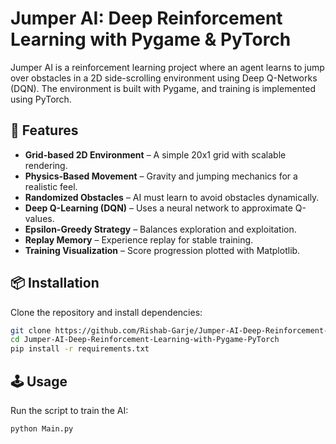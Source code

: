 # Jumper AI: Deep Reinforcement Learning with Pygame & PyTorch  

Jumper AI is a reinforcement learning project where an agent learns to jump over obstacles in a 2D side-scrolling environment using Deep Q-Networks (DQN). The environment is built with Pygame, and training is implemented using PyTorch.  

## 🚀 Features  

- **Grid-based 2D Environment** – A simple 20x1 grid with scalable rendering.  
- **Physics-Based Movement** – Gravity and jumping mechanics for a realistic feel.  
- **Randomized Obstacles** – AI must learn to avoid obstacles dynamically.  
- **Deep Q-Learning (DQN)** – Uses a neural network to approximate Q-values.  
- **Epsilon-Greedy Strategy** – Balances exploration and exploitation.  
- **Replay Memory** – Experience replay for stable training.  
- **Training Visualization** – Score progression plotted with Matplotlib.  

## 📦 Installation  

Clone the repository and install dependencies:  

```sh
git clone https://github.com/Rishab-Garje/Jumper-AI-Deep-Reinforcement-Learning-with-Pygame-PyTorch.git
cd Jumper-AI-Deep-Reinforcement-Learning-with-Pygame-PyTorch
pip install -r requirements.txt

```

## 🕹️ Usage
Run the script to train the AI:

```sh
python Main.py
```
